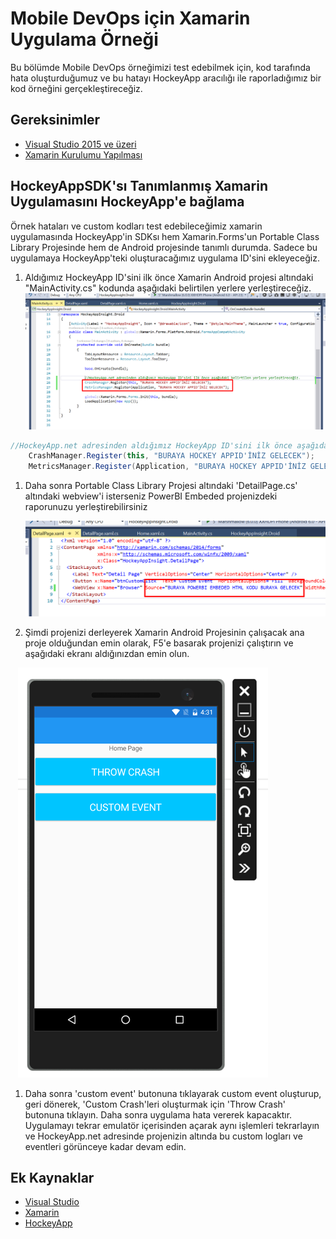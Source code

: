 
# Mobile DevOps için Xamarin Uygulama Örneği
Bu bölümde Mobile DevOps örneğimizi test edebilmek için, kod tarafında hata oluşturduğumuz ve bu hatayı HockeyApp aracılığı ile raporladığımız bir kod örneğini gerçekleştireceğiz.

## Gereksinimler
- [Visual Studio 2015 ve üzeri](http://www.visualstudio.com)
- [Xamarin Kurulumu Yapılması](http://www.xamarin.com)

## HockeyAppSDK'sı Tanımlanmış Xamarin Uygulamasını HockeyApp'e bağlama
Örnek hataları ve custom kodları test edebileceğimiz xamarin uygulamasında HockeyApp'in SDKsı hem Xamarin.Forms'un Portable Class Library Projesinde hem de  Android projesinde tanımlı durumda. Sadece bu uygulamaya HockeyApp'teki oluşturacağımız uygulama ID'sini ekleyeceğiz.

1. Aldığımız HockeyApp ID'sini ilk önce Xamarin Android projesi altındaki "MainActivity.cs" kodunda aşağıdaki belirtilen yerlere yerleştireceğiz.
    <img src="images/1.png" alt="">	

```cs
//HockeyApp.net adresinden aldığımız HockeyApp ID'sini ilk önce aşağıdaki belirtilen yerlere yerleştireceğiz.
    CrashManager.Register(this, "BURAYA HOCKEY APPID'İNİZ GELECEK");
    MetricsManager.Register(Application, "BURAYA HOCKEY APPID'İNİZ GELECEK");
```

1. Daha sonra Portable Class Library Projesi altındaki 'DetailPage.cs' altındaki webview'i isterseniz PowerBI Embeded projenizdeki raporunuzu yerleştirebilirsiniz 

    <img src="images/2.png" alt="">	

1. Şimdi projenizi derleyerek Xamarin Android Projesinin çalışacak ana proje olduğundan emin olarak, F5'e basarak projenizi çalıştırın ve aşağıdaki ekranı aldığınızdan emin olun. 

    <img src="images/3.png" alt="">	

1. Daha sonra 'custom event' butonuna tıklayarak custom event oluşturup, geri dönerek, 'Custom Crash'leri oluşturmak için 'Throw Crash' butonuna tıklayın. Daha sonra uygulama hata vererek kapacaktır. Uygulamayı tekrar emulatör içerisinden açarak aynı işlemleri tekrarlayın ve HockeyApp.net adresinde projenizin altında bu custom logları ve eventleri görünceye kadar devam edin.

## Ek Kaynaklar
- [Visual Studio](http://www.visualstudio.com)
- [Xamarin](http://www.xamarin.com)
- [HockeyApp](http://hockeyapp.net)
